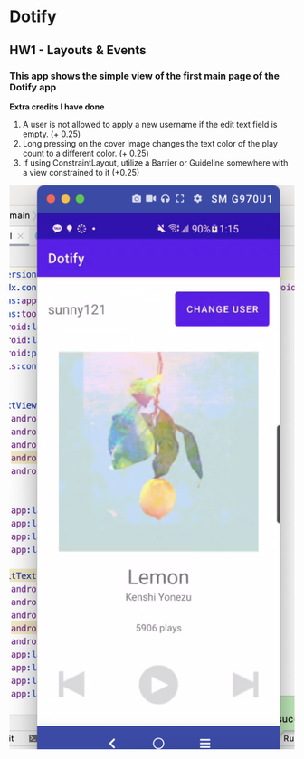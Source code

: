# Dotify

## HW1 - Layouts & Events

### This app shows the simple view of the first main page of the Dotify app

**Extra credits I have done**

1. A user is not allowed to apply a new username if the edit text field is empty. (+ 0.25)
2. Long pressing on the cover image changes the text color of the play count to a different color. (+ 0.25)
3. If using ConstraintLayout, utilize a Barrier or Guideline somewhere with a view constrained to it (+0.25)

![alt text](./app/src/main/res/drawable/screenshot.png)
